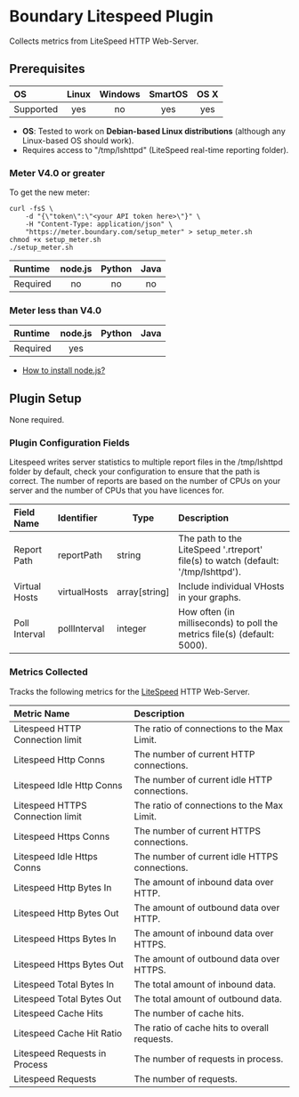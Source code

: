 # Boundary Litespeed Plugin

Collects metrics from LiteSpeed HTTP Web-Server.

## Prerequisites

|     OS    | Linux | Windows | SmartOS | OS X |
|:----------|:-----:|:-------:|:-------:|:----:|
| Supported | yes   | no      | yes     | yes  |

- **OS**: Tested to work on **Debian-based Linux distributions** (although any Linux-based OS should work).
- Requires access to "/tmp/lshttpd" (LiteSpeed real-time reporting folder).

### **Meter V4.0 or greater**

To get the new meter:

    curl -fsS \
        -d "{\"token\":\"<your API token here>\"}" \
        -H "Content-Type: application/json" \
        "https://meter.boundary.com/setup_meter" > setup_meter.sh
    chmod +x setup_meter.sh
    ./setup_meter.sh

| Runtime  | node.js | Python | Java |
|:---------|:-------:|:------:|:----:|
| Required | no      | no     | no   |

### Meter less than V4.0

| Runtime  | node.js | Python | Java |
|:---------|:-------:|:------:|:----:|
| Required | yes     |        |      |

- [How to install node.js?](https://help.boundary.com/hc/articles/202360701)

## Plugin Setup
None required.

### Plugin Configuration Fields
Litespeed writes server statistics to multiple report files in the /tmp/lshttpd folder by default, check your configuration to ensure that the path is correct.  The number of reports are based on the number of CPUs on your server and the number of CPUs that you have licences for.

|Field Name     |Identifier   |Type          |Description                                                                       |
|:--------------|:------------|--------------|:---------------------------------------------------------------------------------|
|Report Path    |reportPath   |string        |The path to the LiteSpeed '.rtreport' file(s) to watch (default: '/tmp/lshttpd'). |
|Virtual Hosts  |virtualHosts |array[string] |Include individual VHosts in your graphs.                                         |
|Poll Interval  |pollInterval |integer       |How often (in milliseconds) to poll the metrics file(s) (default: 5000).          |

### Metrics Collected
Tracks the following metrics for the [LiteSpeed](http://www.litespeedtech.com/) HTTP Web-Server.

|Metric Name                      |Description                                   |
|:--------------------------------|:---------------------------------------------|
|Litespeed HTTP Connection limit  |The ratio of connections to the Max Limit.    |
|Litespeed Http Conns             |The number of current HTTP connections.       |
|Litespeed Idle Http Conns        |The number of current idle HTTP connections.  |
|Litespeed HTTPS Connection limit |The ratio of connections to the Max Limit.    |
|Litespeed Https Conns            |The number of current HTTPS connections.      |
|Litespeed Idle Https Conns       |The number of current idle HTTPS connections. |
|Litespeed Http Bytes In          |The amount of inbound data over HTTP.         |
|Litespeed Http Bytes Out         |The amount of outbound data over HTTP.        |
|Litespeed Https Bytes In         |The amount of inbound data over HTTPS.        |
|Litespeed Https Bytes Out        |The amount of outbound data over HTTPS.       |
|Litespeed Total Bytes In         |The total amount of inbound data.             |
|Litespeed Total Bytes Out        |The total amount of outbound data.            |
|Litespeed Cache Hits             |The number of cache hits.                     |
|Litespeed Cache Hit Ratio        |The ratio of cache hits to overall requests.  |
|Litespeed Requests in Process    |The number of requests in process.            |
|Litespeed Requests               |The number of requests.                       |
